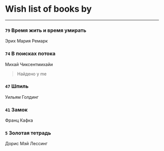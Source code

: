 # Wish list of books by 
---

### `79` Время жить и время умирать
Эрих Мария Ремарк

### `74` В поисках потока
Михай Чиксентмихайи
> Найдено у me

### `47` Шпиль
Уильям Голдинг

### `41` Замок
Франц Кафка

### `5` Золотая тетрадь
Дорис Мэй Лессинг

